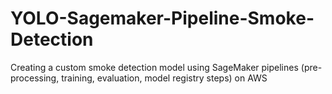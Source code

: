 # YOLO-Sagemaker-Pipeline-Smoke-Detection
 Creating a custom smoke detection model using SageMaker pipelines (pre-processing, training, evaluation, model registry steps) on AWS
